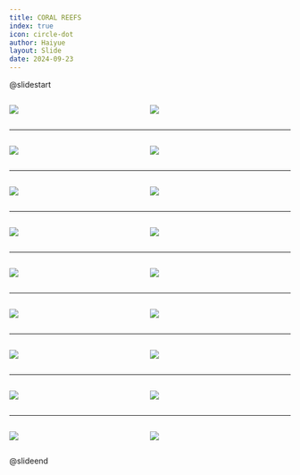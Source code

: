 ```yaml
---
title: CORAL REEFS
index: true
icon: circle-dot
author: Haiyue
layout: Slide
date: 2024-09-23
---
```

 
@slidestart

<div style="display:flex">
<div style="flex:1">

![](https://raw.githubusercontent.com/yclord/reading/refs/heads/master/english/Level-N/CORAL%20REEFS/001.webp)
</div>
<div style="flex:1">

![](https://raw.githubusercontent.com/yclord/reading/refs/heads/master/english/Level-N/CORAL%20REEFS/002.webp)
</div>
</div>

---

<div style="display:flex">
<div style="flex:1">

![](https://raw.githubusercontent.com/yclord/reading/refs/heads/master/english/Level-N/CORAL%20REEFS/003.webp)
</div>
<div style="flex:1">

![](https://raw.githubusercontent.com/yclord/reading/refs/heads/master/english/Level-N/CORAL%20REEFS/004.webp)
</div>
</div>

---

<div style="display:flex">
<div style="flex:1">

![](https://raw.githubusercontent.com/yclord/reading/refs/heads/master/english/Level-N/CORAL%20REEFS/005.webp)
</div>
<div style="flex:1">

![](https://raw.githubusercontent.com/yclord/reading/refs/heads/master/english/Level-N/CORAL%20REEFS/006.webp)
</div>
</div>

---

<div style="display:flex">
<div style="flex:1">

![](https://raw.githubusercontent.com/yclord/reading/refs/heads/master/english/Level-N/CORAL%20REEFS/007.webp)
</div>
<div style="flex:1">

![](https://raw.githubusercontent.com/yclord/reading/refs/heads/master/english/Level-N/CORAL%20REEFS/008.webp)
</div>
</div>

---

<div style="display:flex">
<div style="flex:1">

![](https://raw.githubusercontent.com/yclord/reading/refs/heads/master/english/Level-N/CORAL%20REEFS/009.webp)
</div>
<div style="flex:1">

![](https://raw.githubusercontent.com/yclord/reading/refs/heads/master/english/Level-N/CORAL%20REEFS/010.webp)
</div>
</div>

---

<div style="display:flex">
<div style="flex:1">

![](https://raw.githubusercontent.com/yclord/reading/refs/heads/master/english/Level-N/CORAL%20REEFS/011.webp)
</div>
<div style="flex:1">

![](https://raw.githubusercontent.com/yclord/reading/refs/heads/master/english/Level-N/CORAL%20REEFS/012.webp)
</div>
</div>

---

<div style="display:flex">
<div style="flex:1">

![](https://raw.githubusercontent.com/yclord/reading/refs/heads/master/english/Level-N/CORAL%20REEFS/013.webp)
</div>
<div style="flex:1">

![](https://raw.githubusercontent.com/yclord/reading/refs/heads/master/english/Level-N/CORAL%20REEFS/014.webp)
</div>
</div>

---

<div style="display:flex">
<div style="flex:1">

![](https://raw.githubusercontent.com/yclord/reading/refs/heads/master/english/Level-N/CORAL%20REEFS/015.webp)
</div>
<div style="flex:1">

![](https://raw.githubusercontent.com/yclord/reading/refs/heads/master/english/Level-N/CORAL%20REEFS/016.webp)
</div>
</div>

---

<div style="display:flex">
<div style="flex:1">

![](https://raw.githubusercontent.com/yclord/reading/refs/heads/master/english/Level-N/CORAL%20REEFS/017.webp)
</div>
<div style="flex:1">

![](https://raw.githubusercontent.com/yclord/reading/refs/heads/master/english/Level-N/CORAL%20REEFS/018.webp)
</div>
</div>

@slideend